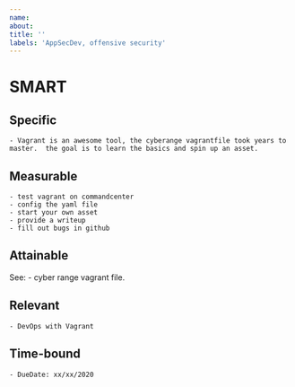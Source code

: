 ```yaml
---
name: 
about: 
title: ''
labels: 'AppSecDev, offensive security'
---
```


# SMART
## Specific
    - Vagrant is an awesome tool, the cyberange vagrantfile took years to
    master.  the goal is to learn the basics and spin up an asset.
    


## Measurable
    - test vagrant on commandcenter
    - config the yaml file
    - start your own asset
    - provide a writeup
    - fill out bugs in github

## Attainable
See: 
    - cyber range vagrant file.
    
## Relevant
    - DevOps with Vagrant
    
    
## Time-bound
    - DueDate: xx/xx/2020
